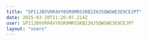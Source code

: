 ```yaml
---
title: "SP11JBVVRR4VY0SR9MRSSKB22HJ5QWGWE3E9CEJPT"
date: 2025-03-20T11:26:07.214Z
user: SP11JBVVRR4VY0SR9MRSSKB22HJ5QWGWE3E9CEJPT
layout: "users"
---
```

    